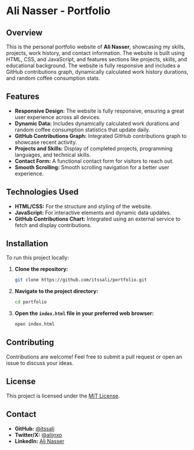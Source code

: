 # Ali Nasser - Portfolio

## Overview

This is the personal portfolio website of **Ali Nasser**, showcasing my skills, projects, work history, and contact information. The website is built using HTML, CSS, and JavaScript, and features sections like projects, skills, and educational background. The website is fully responsive and includes a GitHub contributions graph, dynamically calculated work history durations, and random coffee consumption stats.

## Features

- **Responsive Design:** The website is fully responsive, ensuring a great user experience across all devices.
- **Dynamic Data:** Includes dynamically calculated work durations and random coffee consumption statistics that update daily.
- **GitHub Contributions Graph:** Integrated GitHub contributions graph to showcase recent activity.
- **Projects and Skills:** Display of completed projects, programming languages, and technical skills.
- **Contact Form:** A functional contact form for visitors to reach out.
- **Smooth Scrolling:** Smooth scrolling navigation for a better user experience.

## Technologies Used

- **HTML/CSS:** For the structure and styling of the website.
- **JavaScript:** For interactive elements and dynamic data updates.
- **GitHub Contributions Chart:** Integrated using an external service to fetch and display contributions.

## Installation

To run this project locally:

1. **Clone the repository:**
   ```bash
   git clone https://github.com/itssali/portfolio.git
   ```

2. **Navigate to the project directory:**
   ```bash
   cd portfolio
   ```

3. **Open the `index.html` file in your preferred web browser:**
   ```bash
   open index.html
   ```

## Contributing

Contributions are welcome! Feel free to submit a pull request or open an issue to discuss your ideas.

## License

This project is licensed under the [MIT License](LICENSE).

## Contact

- **GitHub:** [@itssali](https://github.com/itssali)
- **Twitter/X:** [@alijnxo](https://twitter.com/alijnxo)
- **LinkedIn:** [Ali Nasser](https://www.linkedin.com/in/alinasser04/)
